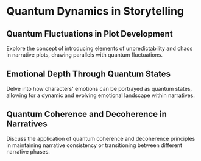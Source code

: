 # Quantum Dynamics in Storytelling

## Quantum Fluctuations in Plot Development
Explore the concept of introducing elements of unpredictability and chaos in narrative plots, drawing parallels with quantum fluctuations.

## Emotional Depth Through Quantum States
Delve into how characters' emotions can be portrayed as quantum states, allowing for a dynamic and evolving emotional landscape within narratives.

## Quantum Coherence and Decoherence in Narratives
Discuss the application of quantum coherence and decoherence principles in maintaining narrative consistency or transitioning between different narrative phases.
